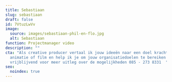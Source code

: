 ```yaml
---
title: Sebastiaan
slug: sebastiaan
draft: false
id: 7VtuzLwVv
image:
  source: images/sebastiaan-phil-en-flo.jpg
  alt: Sebastiaan
function: Projectmanager video
description: ""
cta: "Als creative producer vertaal ik jouw ideeën naar een doel krachtige
  animatie of film en help ik je om jouw organisatiedoelen te bereiken! Bel me
  vrijblijvend voor meer uitleg over de mogelijkheden 085 - 273 8331  "
seo:
  noindex: true
---
```


